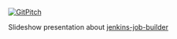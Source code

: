[![GitPitch](https://gitpitch.com/assets/badge.svg)](https://gitpitch.com/leki75/jjb-prezi/master)

Slideshow presentation about [jenkins-job-builder](https://docs.openstack.org/infra/jenkins-job-builder/)
